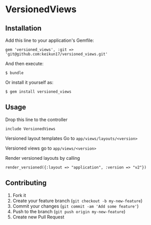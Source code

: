 # VersionedViews

## Installation

Add this line to your application's Gemfile:

    gem 'versioned_views', :git => 'git@github.com:keikun17/versioned_views.git'

And then execute:

    $ bundle

Or install it yourself as:

    $ gem install versioned_views

## Usage

Drop this line to the controller

    include VersionedViews

Versioned layout templates Go to `app/views/layouts/<version>`

Versioned views go to `app/views/<version>`

Render versioned layouts by calling

    render_versioned({:layout => "application", :version => "v2"})

## Contributing

1. Fork it
2. Create your feature branch (`git checkout -b my-new-feature`)
3. Commit your changes (`git commit -am 'Add some feature'`)
4. Push to the branch (`git push origin my-new-feature`)
5. Create new Pull Request
